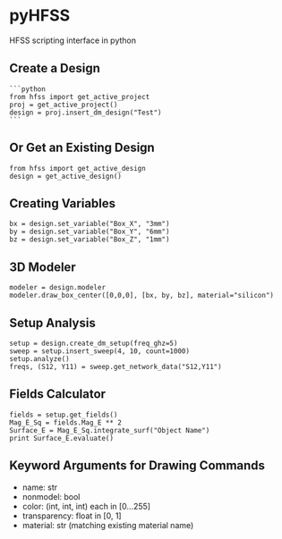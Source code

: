 pyHFSS
======

HFSS scripting interface in python

Create a Design
---------------
    
    ```python
    from hfss import get_active_project
    proj = get_active_project()
    design = proj.insert_dm_design("Test")
    ```
    
Or Get an Existing Design
-------------------------

    from hfss import get_active_design
    design = get_active_design()

Creating Variables
------------------

    bx = design.set_variable("Box_X", "3mm")
    by = design.set_variable("Box_Y", "6mm")
    bz = design.set_variable("Box_Z", "1mm")
    

3D Modeler
----------

    modeler = design.modeler
    modeler.draw_box_center([0,0,0], [bx, by, bz], material="silicon")
    
Setup Analysis
--------------

    setup = design.create_dm_setup(freq_ghz=5)
    sweep = setup.insert_sweep(4, 10, count=1000)
    setup.analyze()
    freqs, (S12, Y11) = sweep.get_network_data("S12,Y11")

Fields Calculator
-----------------

    fields = setup.get_fields()
    Mag_E_Sq = fields.Mag_E ** 2
    Surface_E = Mag_E_Sq.integrate_surf("Object Name")
    print Surface_E.evaluate()


Keyword Arguments for Drawing Commands
--------------------------------------

  - name: str
  - nonmodel: bool
  - color: (int, int, int) each in [0...255]
  - transparency: float in [0, 1]
  - material: str (matching existing material name)
